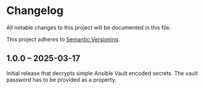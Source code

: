 # Changelog

All notable changes to this project will be documented in this file.

This project adheres to
[Semantic Versioning](https://semver.org/spec/v2.0.0.html).


## 1.0.0 – 2025-03-17

Initial release that decrypts simple Ansible Vault encoded secrets. The vault
password has to be provided as a property.
